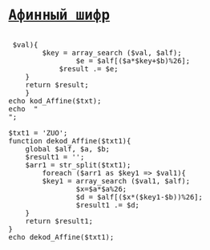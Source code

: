<pre>
<a href="https://ru.wikipedia.org/wiki/%D0%90%D1%84%D1%84%D0%B8%D0%BD%D0%BD%D1%8B%D0%B9_%D1%88%D0%B8%D1%84%D1%80"><h1>Афинный шифр</h1></a>
<?php
$alf = range('A','Z'); 
$a = 3;
$b = 4;
$txt = 'HOM';
 function kod_Affine($txt){
	global $alf, $a, $b;
	$result = '';
	$arr = str_split($txt); 
		foreach ($arr as $key => $val){ 
		$key = array_search ($val, $alf);
                $e = $alf[($a*$key+$b)%26];
	        $result .= $e; 
	}
	return $result;
	}
echo kod_Affine($txt);
echo  "<br>";

$txt1 = 'ZUO';
function dekod_Affine($txt1){
	global $alf, $a, $b;
	$result1 = '';
	$arr1 = str_split($txt1); 
		foreach ($arr1 as $key1 => $val1){ 
		$key1 = array_search ($val1, $alf);
                $x=$a*$a%26;
                $d = $alf[($x*($key1-$b))%26];
                $result1 .= $d; 
	}
	return $result1;
}
echo dekod_Affine($txt1);
